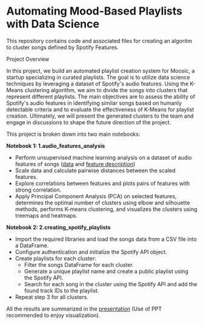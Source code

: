 # Automating Mood-Based Playlists with Data Science

This repository contains code and associated files for creating an algoritm to cluster songs defined by Spotify Features.

Project Overview

In this project, we build an automated playlist creation system for Moosic, a startup specializing in curated playlists. The goal is to utilize data science techniques by leveraging a dataset of Spotify's audio features. Using the K-Means clustering algorithm, we aim to divide the songs into clusters that represent different playlists. The main objectives are to assess the ability of Spotify's audio features in identifying similar songs based on humanly detectable criteria and to evaluate the effectiveness of K-Means for playlist creation. Ultimately, we will present the generated clusters to the team and engage in discussions to shape the future direction of the project.

This project is broken down into two main notebooks:

**Notebook 1: 1.audio_features_analysis**

* Perform unsupervised machine learning analysis on a dataset of audio features of songs ([data](https://github.com/ginkof/Data-Science-Portfolio/tree/main/Machine%20Learning/Clustering/Automating%20Mood-Based%20Playlists%20with%20Data%20Science/Data) and [feature description](https://round-caution-74a.notion.site/Feature-description-743db18aa7324597a2648cbc25dce632?pvs=4))
* Scale data and calculate pairwise distances between the scaled features.
* Explore correlations between features and plots pairs of features with strong correlation.
* Apply Principal Component Analysis (PCA) on selected features, determines the optimal number of clusters using elbow and silhouette methods, performs K-means clustering, and visualizes the clusters using treemaps and heatmaps.

**Notebook 2: 2.creating_spotify_playlists**

* Import the required libraries and load the songs data from a CSV file into a DataFrame.
* Configure authentication and initialize the Spotify API object.
* Create playlists for each cluster:
  * Filter the songs DataFrame for each cluster.
  * Generate a unique playlist name and create a public playlist using the Spotify API.
  * Search for each song in the cluster using the Spotify API and add the found track IDs to the playlist.
* Repeat step 3 for all clusters.

All the results are summarized in the [presentation](https://github.com/ginkof/Data-Science-Portfolio/blob/main/Machine%20Learning/Clustering/Automating%20Mood-Based%20Playlists%20with%20Data%20Science/Results.pptx) (Use of PPT recommended to enjoy visualization).
